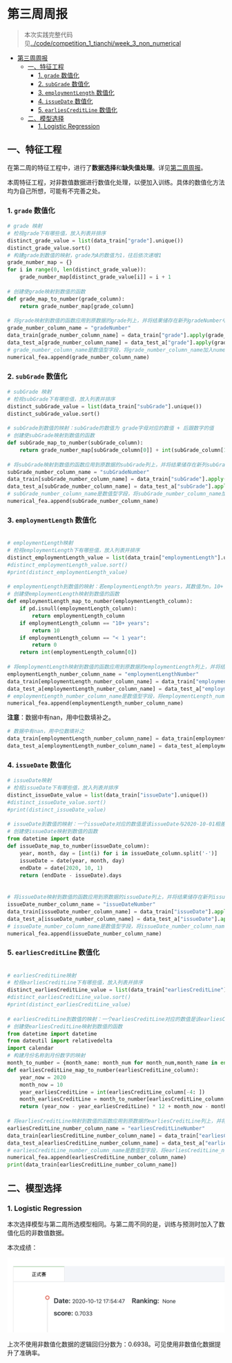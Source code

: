 # 第三周周报

> 本次实践完整代码见[../code/competition_1_tianchi/week_3_non_numerical](../code/competition_1_tianchi/week_3_non_numerical)

- [第三周周报](#第三周周报)
  - [一、特征工程](#一特征工程)
    - [1. `grade` 数值化](#1-grade-数值化)
    - [2. `subGrade` 数值化](#2-subgrade-数值化)
    - [3. `employmentLength` 数值化](#3-employmentlength-数值化)
    - [4. `issueDate` 数值化](#4-issuedate-数值化)
    - [5. `earliesCreditLine` 数值化](#5-earliescreditline-数值化)
  - [二、模型选择](#二模型选择)
    - [1. Logistic Regression](#1-logistic-regression)

## 一、特征工程

在第二周的特征工程中，进行了**数据选择**和**缺失值处理**。详见[第二周周报](./week_report_2.md)。

本周特征工程，对非数值数据进行数值化处理，以便加入训练。具体的数值化方法均为自己所想，可能有不完善之处。

### 1. `grade` 数值化

```python
# grade 映射
# 检视grade下有哪些值，放入列表并排序
distinct_grade_value = list(data_train["grade"].unique())
distinct_grade_value.sort()
# 构建grade到数值的映射，grade为A的数值为1，往后依次递增1
grade_number_map = {}
for i in range(0, len(distinct_grade_value)):
    grade_number_map[distinct_grade_value[i]] = i + 1

# 创建使grade映射到数值的函数
def grade_map_to_number(grade_column):
    return grade_number_map[grade_column]

# 将grade映射到数值的函数应用到原数据的grade列上，并将结果储存在新列gradeNumber中
grade_number_column_name = "gradeNumber"
data_train[grade_number_column_name] = data_train["grade"].apply(grade_map_to_number)
data_test_a[grade_number_column_name] = data_test_a["grade"].apply(grade_map_to_number)
# grade_number_column_name是数值型字段，将grade_number_column_name加入numerical_fea
numerical_fea.append(grade_number_column_name)

```

### 2. `subGrade` 数值化

```python
# subGrade 映射
# 检视subGrade下有哪些值，放入列表并排序
distinct_subGrade_value = list(data_train["subGrade"].unique())
distinct_subGrade_value.sort()

# subGrade到数值的映射：subGrade的数值为 grade字母对应的数值 + 后跟数字的值
# 创建使subGrade映射到数值的函数
def subGrade_map_to_number(subGrade_column):
    return grade_number_map[subGrade_column[0]] + int(subGrade_column[1])

# 将subGrade映射到数值的函数应用到原数据的subGrade列上，并将结果储存在新列subGradeNumber中
subGrade_number_column_name = "subGradeNumber"
data_train[subGrade_number_column_name] = data_train["subGrade"].apply(subGrade_map_to_number)
data_test_a[subGrade_number_column_name] = data_test_a["subGrade"].apply(subGrade_map_to_number)
# subGrade_number_column_name是数值型字段，将subGrade_number_column_name加入numerical_fea
numerical_fea.append(subGrade_number_column_name)

```

### 3. `employmentLength` 数值化

```python

# employmentLength映射
# 检视employmentLength下有哪些值，放入列表并排序
distinct_employmentLength_value = list(data_train["employmentLength"].unique())
#distinct_employmentLength_value.sort()
#print(distinct_employmentLength_value)

# employmentLength到数值的映射：若employmentLength为n years，其数值为n。10+ years为10，< 1 year为0。
# 创建使employmentLength映射到数值的函数
def employmentLength_map_to_number(employmentLength_column):
    if pd.isnull(employmentLength_column):
        return employmentLength_column
    if employmentLength_column == "10+ years":
        return 10
    if employmentLength_column == "< 1 year":
        return 0
    return int(employmentLength_column[0])

# 将employmentLength映射到数值的函数应用到原数据的employmentLength列上，并将结果储存在新列employmentLengthNumber中
employmentLength_number_column_name = "employmentLengthNumber"
data_train[employmentLength_number_column_name] = data_train["employmentLength"].apply(employmentLength_map_to_number)
data_test_a[employmentLength_number_column_name] = data_test_a["employmentLength"].apply(employmentLength_map_to_number)
# employmentLength_number_column_name是数值型字段，将employmentLength_number_column_name加入numerical_fea
numerical_fea.append(employmentLength_number_column_name)

```

**注意**：数据中有nan，用中位数填补之。

```python
# 数据中有nan，用中位数填补之
data_train[employmentLength_number_column_name] = data_train[employmentLength_number_column_name].fillna(data_train[employmentLength_number_column_name].median())
data_test_a[employmentLength_number_column_name] = data_test_a[employmentLength_number_column_name].fillna(data_train[employmentLength_number_column_name].median())

```

### 4. `issueDate` 数值化

```python
# issueDate映射
# 检视issueDate下有哪些值，放入列表并排序
distinct_issueDate_value = list(data_train["issueDate"].unique())
#distinct_issueDate_value.sort()
#print(distinct_issueDate_value)

# issueDate到数值的映射：一个issueDate对应的数值是该issueDate与2020-10-01相差的天数
# 创建使issueDate映射到数值的函数
from datetime import date
def issueDate_map_to_number(issueDate_column):
    year, month, day = [int(i) for i in issueDate_column.split('-')]
    issueDate = date(year, month, day)
    endDate = date(2020, 10, 1)
    return (endDate - issueDate).days
    

# 将issueDate映射到数值的函数应用到原数据的issueDate列上，并将结果储存在新列issueDateNumber中
issueDate_number_column_name = "issueDateNumber"
data_train[issueDate_number_column_name] = data_train["issueDate"].apply(issueDate_map_to_number)
data_test_a[issueDate_number_column_name] = data_test_a["issueDate"].apply(issueDate_map_to_number)
# issueDate_number_column_name是数值型字段，将issueDate_number_column_name加入numerical_fea
numerical_fea.append(issueDate_number_column_name)

```

### 5. `earliesCreditLine` 数值化

```python

# earliesCreditLine映射
# 检视earliesCreditLine下有哪些值，放入列表并排序
distinct_earliesCreditLine_value = list(data_train["earliesCreditLine"].unique())
#distinct_earliesCreditLine_value.sort()
#print(distinct_earliesCreditLine_value)

# earliesCreditLine到数值的映射：一个earliesCreditLine对应的数值是该earliesCreditLine与2020-10相差的月数
# 创建使earliesCreditLine映射到数值的函数
from datetime import datetime
from dateutil import relativedelta
import calendar
# 构建月份名称到月份数字的映射
month_to_number = {month_name: month_num for month_num,month_name in enumerate(calendar.month_abbr)}
def earliesCreditLine_map_to_number(earliesCreditLine_column):
    year_now = 2020
    month_now = 10
    year_earliesCreditLine = int(earliesCreditLine_column[-4: ])
    month_earliesCreditLine = month_to_number[earliesCreditLine_column[0: 3]]
    return (year_now - year_earliesCreditLine) * 12 + month_now - month_earliesCreditLine
    
# 将earliesCreditLine映射到数值的函数应用到原数据的earliesCreditLine列上，并将结果储存在新列earliesCreditLineNumber中
earliesCreditLine_number_column_name = "earliesCreditLineNumber"
data_train[earliesCreditLine_number_column_name] = data_train["earliesCreditLine"].apply(earliesCreditLine_map_to_number)
data_test_a[earliesCreditLine_number_column_name] = data_test_a["earliesCreditLine"].apply(earliesCreditLine_map_to_number)
# earliesCreditLine_number_column_name是数值型字段，将earliesCreditLine_number_column_name加入numerical_fea
numerical_fea.append(earliesCreditLine_number_column_name)
print(data_train[earliesCreditLine_number_column_name])

```


## 二、模型选择

### 1. Logistic Regression

本次选择模型与第二周所选模型相同。与第二周不同的是，训练与预测时加入了数值化后的非数值数据。

本次成绩：

![](./week_report_3_images/logistic_score.png)

上次不使用非数值化数据的逻辑回归分数为：0.6938。可见使用非数值化数据提升了准确率。










